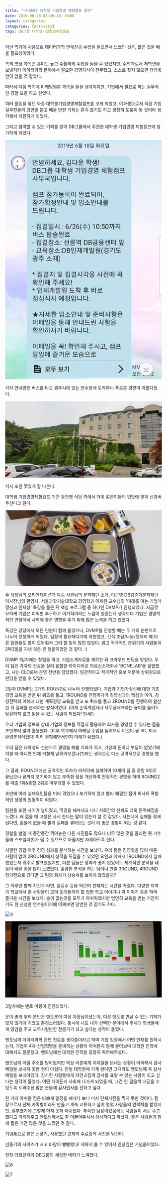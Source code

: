 ```yaml
---
title: "(수정중) 대학생 기업경영 체험캠프 참가"
date: 2019-06-28 08:26:28 -0400
layout: categories
categories: [Activity]
tags: DB그룹 대학생기업경영체험캠프
---
```


이번 학기에 처음으로 데이터과학 연계전공 수업을 들으면서 느꼈던 것은, 많은 것을 배울 필요성이었다.

특히 코딩 과목은 흥미도 높고 수월하게 수업을 들을 수 있었지만, 수학과로서 저학년을 보낸지라 데이터과학 분야에서 필요한 경영지식이 전무했고, 스스로 찾지 않으면 더더욱 연이 없을 것 같았다. 

따라서 다음 학기에 마케팅원론 과목을 들을 생각이지만, 기업에서 필요로 하는 실무적인 경험 또한 하고 싶었다.

여러 활동을 찾던 와중 대학생기업경영체험캠프를 보게 되었고, 이과생으로서 직접 기업 실무진들의 강연을 듣고 배울 만한 기회는 흔치 않기도 하고 굉장히 도움이 될 것이라 생각해서 지원하게 되었다.

그리고 참여할 수 있는 기회를 얻어 DB그룹에서 주관한 대학생 기업경영 체험캠프에 참가하게 되었다.

![1](/img/DB문자.jpg)

각자 안내받은 버스를 타고 광주시에 있는 연수원에 도착하니 푸르른 경관이 아름다웠다.

![2](/img/DB경관.jpg)

식사 또한 맛있게 잘 나온다.

대학생 기업경영체험캠프 기간 동안엔 식당 측에서 더욱 젊은이들의 입맛에 맞게 신경써주신다고 한다.

![3](/img/DB_식사.jpg)

주 차장님의 오리엔테이션과 박승 사원님의 문화재단 소개, 이근영 DB김준기문화재단 이사장님의 환영사, 서울과학기술대학교 경영학과 이채원 교수님의 '미래를 여는 기업가정신과 인재상' 특강을 들은 뒤 핵심 프로그램 중 하나인 DVMP가 진행되었다.
지금껏 묘하게 기업은 이익만 추구하고 이기적이라는 느낌이 있었는데 생각보다 기업은 경영학적인 관점에서 사회에 좋은 영향을 주기 위해 많은 노력을 하고 있었다.

특강은 강당에서 모든 인원이 함께 들었으나, DVMP를 진행할 때는 두 개의 분반으로 나누어 진행하게 되었다. 팀장이 필요하다기에 자원했고, 간식 조달/나눔/뒷처리 때 다른 팀원들도 많이 도와줘서 그리 할 일이 많진 않았다. 밝고 적극적인 분위기의 사람들과 2박3일을 지낸 것은 큰 행운이었던 것 같다. :)

DVMP 1일차에는 창업을 하고, 기업소개자료를 제작한 뒤 크라우드 펀딩을 받았다. 우리 팀은 각자의 전공을 살려 융합한 아이디어로 의료신소재회사 'BONELAB'을 설립했고, 나는 CLO로써 운영 전반을 담당했다. 일관적이고 적극적인 홍보 덕분에 상위권으로 펀딩을 받을 수 있었다.

2일차 DVMP는 2개의 ROUND로 나누어 진행되었다. 기업과 기업가정신에 대한 기초경영 교육을 받은 뒤 퀴즈를 풀고, 1ROUND를 진행하다가 경영성과의 핵심과 이익, 경영전략의 이해에 대한 계획경영 교육을 받고 또 퀴즈를 풀고 2ROUND를 진행하여 합산한 뒤 결과를 분석하는 방식이었다. (이제 손익계산서나 재무상태표라는 용어를 들어도 당황하지 않고 읽을 수 있는 사람이 되었다! 만세!)

우리 기업의 정보와 상대 기업의 정보를 적절히 활용하여 회사를 경영할 수 있다는 점을 초반부터 많이 활용했다. (이후 학교에서 마케팅 수업을 들어보니 이것이 곧 3C, 미시 환경분석이었다! 미리 경험해봐서인지 이해가 쉬웠다.)

우리 팀은 대학생의 신분으로 경영을 해볼 기회가 적고, 가상의 돈이니 부담이 없었기에 이럴 때 아니면 언제 거칠게 날뛰어보겠나(?)라는 생각으로 다소 공격적으로 경영을 했다.

그 결과, ROUND1에선 공격적인 투자가 마지막에 실패하여 10개의 팀 중 종합 8위로 끝났으나 끝까지 포기하지 않고 부족한 점을 개선하여 안정적인 경영을 하여 ROUND2를 매출 1위&종합 2위로 마무리할 수 있었다.

초반에 여러 실패요인들을 미리 겪었으나 포기하지 않고 빨리 해결한 점이 회사의 폭발적인 성장의 원동력이 되었다.

팀원들 또한 사기가 높아졌고, 역경을 헤쳐내고 나니 서로간의 신뢰도 더욱 돈독해짐을 느꼈다. 왜 젊을 때 고생은 사서 한다는 말이 있는지 알 것 같았다. 사는데에 실패를 겪게 된다면, 잃을게 없을 때 빨리 실패를 겪어보는 것이 더 좋은 경험이 되는 것 같다.

경합을 벌일 때 중간중간 찍어놓은 다른 사진들도 많으나 너무 많은 것을 올리면 뒷 기수들에 스포일러(!)가 될 수 있으므로 아쉽지만 자제하도록 한다.

치열한 경합 이후 경영 성과를 분석하는 시간을 보냈다. 우리 팀은 경영학을 많이 배운 사람이 없어 2ROUND에서 성적을 뒤집을 수 있었던 요인과 어째서 1ROUND에서 실패했었는지 위주로 발표했었지만, 다른 팀들은 성과가 좋지 않았어도 체계적인 분석을 내놓아 배울 점을 많이 느꼈었다. 훌륭한 분석을 하는 팀이니 만일 3ROUND, 4ROUND 장기전으로 갔다면 그 팀의 회사가 상승세를 보이지 않았을까?

그 이후엔 함께 치킨과 라면, 음료수 등을 먹으며 친해지는 시간을 가졌다. 다양한 지역과 학교에서 온 사람들이 모여 또래들끼리 할 법한 학교 이야기나 과 이야기 등을 하며 즐거운 시간을 보냈다. 술이 없는것을 모두가 아쉬워했지만 엄연히 교육을 받는 기관이기도 한 신성한 연수원이기에 어찌보면 당연한 것 같기도 하다.

![4](/img/DB_매출.jpg)

![5](/img/DB_최종결과.jpg)


3일차에는 멘토 미팅이 진행되었다.

운이 좋게 우리 분반은 멘토분이 여성 차장님이셨는데, 여성 멘토를 만날 수 있는 기회가 많지 않기에 기뻤고 존경스러웠다. 동시에 나도 내가 선택한 분야에서 후세대 학생들에게 영감을 주고 고무시킬만한 전문가가 되고 싶다는 생각이 들었다.

멘토님께 데이터과학 관련 진로를 생각중이라고 하며 기업 입장에서 어떤 인재를 원하시는지, 기업이 4차 산업혁명을 준비하는 상황이 어떠한지 함께 물어보며 대학원 진학에 대해서도 질문했고, 멘토님께선 대학원 진학을 굉장히 독려해주셨다.

멘토님의 메일 주소를 받아왔지만 막상 어른에게 이메일을 보내는 상황이 어색해서 감사 메일을 보내지 못한 점이 아쉽다. 만일 대학원에 가게 된다면 그때라도 멘토님께 꼭 감사 메일을 보내야겠다. 감사한 사람들에게 자연스럽게 감사를 표할 수 있는 사람이 되고 싶다는 생각이 들었다. 어떤 식이든지 사회에 나가게 되었을 때, 그간 한 걸음씩 내딛을 수 있도록 도와주신 많은 분들께 감사인사를 전하고 싶다.

한 가지 아쉬운 점은 바쁘게 일정을 해내다 보니 미처 단체사진을 찍지 못한 것이다. 팀장으로서 단체 카톡방이라도 만들고 계속 교류하고 싶어 몇몇 사람들의 연락처를 받았지만, 일부였기에 그렇게 하지 못해 아쉬웠다. 부족한 팀장이었음에도 사람들이 서로 수고했다고 격려해주고 멘토님께서도 잘 이끌어주셔서 감사하다고 하셨다. 좋은 사람들과 함께 짧은 기간 많은 것을 느꼈던 것 같다.

기념품으로 받은 선풍기, 사용했던 교재와 수료증의 사진을 남긴다.

선풍기의 사이즈가 크고 바람이 빵빵했다! 세워서 쓸 수 있어서 인상깊은 기념품이었다.

한창 더웠던지라 DB그룹의 세심한 배려가 느껴졌다.

![6](/img/DB1jpg)

![7](/img/DB_수료증.jpg)



